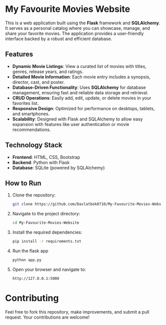 # My Favourite Movies Website

This is a web application built using the **Flask** framework and **SQLAlchemy**. It serves as a personal catalog where you can showcase, manage, and share your favorite movies. The application provides a user-friendly interface backed by a robust and efficient database.

## Features
- **Dynamic Movie Listings**: View a curated list of movies with titles, genres, release years, and ratings.
- **Detailed Movie Information**: Each movie entry includes a synopsis, director, cast, and poster.
- **Database-Driven Functionality**: Uses **SQLAlchemy** for database management, ensuring fast and reliable data storage and retrieval.
- **CRUD Operations**: Easily add, edit, update, or delete movies in your favorites list.
- **Responsive Design**: Optimized for performance on desktops, tablets, and smartphones.
- **Scalability**: Designed with Flask and SQLAlchemy to allow easy expansion with features like user authentication or movie recommendations.

## Technology Stack
- **Frontend**: HTML, CSS, Bootstrap
- **Backend**: Python with Flask
- **Database**: SQLite (powered by SQLAlchemy)

## How to Run
1. Clone the repository:
   ```bash
   git clone https://github.com/Davlatbek0710/My-Favourite-Movies-Website.git
2. Navigate to the project directory:
   ```bash
   cd My-Favourite-Movies-Website
3. Install the required dependencies:
   ```bash
   pip install -r requirements.txt
4. Run the flask app
   ```bash
   python app.py
5. Open your browser and navigate to:
   ```
   http://127.0.0.1:5000
# Contributing

Feel free to fork this repository, make improvements, and submit a pull request. Your contributions are welcome!
